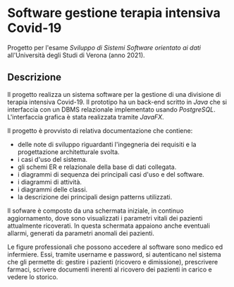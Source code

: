 # Software gestione terapia intensiva Covid-19
Progetto per l'esame *Sviluppo di Sistemi Software orientato ai dati* all'Università degli Studi di Verona (anno 2021).

## Descrizione
Il progetto realizza un sistema software per la gestione di una divisione di terapia intensiva Covid-19. Il prototipo ha un back-end scritto in *Java* che si interfaccia con un DBMS relazionale implementato usando *PostgreSQL*. L'interfaccia grafica è stata realizzata tramite *JavaFX*. 

Il progetto è provvisto di relativa documentazione che contiene:
- delle note di sviluppo riguardanti l'ingegneria dei requisiti e la progettazione architetturale svolta.
- i casi d'uso del sistema.
- gli schemi ER e relazionale della base di dati collegata.
- i diagrammi di sequenza dei principali casi d'uso e del software.
- i diagrammi di attività.
- i diagrammi delle classi.
- la descrizione dei principali design patterns utilizzati.

Il sofware è composto da una schermata iniziale, in continuo aggiornamento, dove sono visualizzati i parametri vitali dei pazienti attualmente ricoverati. In questa schermata appaiono anche eventuali allarmi, generati da parametri anomali dei pazienti.

Le figure professionali che possono accedere al software sono medico ed infermiere. Essi, tramite username e password, si autenticano nel sistema che gli permette di: gestire i pazienti (ricovero e dimissione), prescrivere farmaci, scrivere documenti inerenti al ricovero dei pazienti in carico e vedere lo storico.
